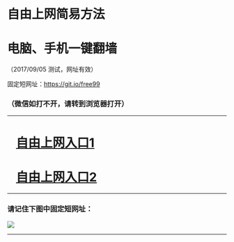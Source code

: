﻿# 自由上网简易方法

# 电脑、手机一键翻墙

（2017/09/05 测试，网址有效）

固定短网址：https://git.io/free99

### （微信如打不开，请转到浏览器打开）


***





# &nbsp;&nbsp; <a href="http://ft643012737.fwq-tz1001.xyz/fwqtz01.html?t=09050019318 " target="_blank">自由上网入口1</a>
# &nbsp;&nbsp; <a href="http://ft1664513333.fwq-tz1002.xyz/fwqtz02.html?t=090500127636 " target="_blank">自由上网入口2</a>
***

### 请记住下图中固定短网址：

<img src="https://s3-us-west-2.amazonaws.com/fwq-1001/yjfq-20170905okok.png" /> 


***

